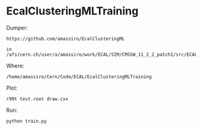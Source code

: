 # EcalClusteringMLTraining

Dumper:

    https://github.com/amassiro/EcalClusteringML
    
    in 
    /afs/cern.ch/user/a/amassiro/work/ECAL/SIM/CMSSW_11_2_2_patch1/src/ECALValidation/EcalClusteringML
    
Where:

    /home/amassiro/Cern/Code/ECAL/EcalClusteringMLTraining
    
    

    
Plot:

    r99t test.root draw.cxx
    

Run:

    python train.py
    
    
    